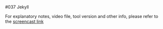 #037 Jekyll

For explanatory notes, video file, tool version and other info, please refer to the [screencast link](http://build-podcast.com/jekyll/)

